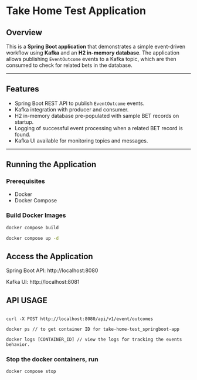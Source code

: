 # Take Home Test Application

## Overview
This is a **Spring Boot application** that demonstrates a simple event-driven workflow using **Kafka** and an **H2 in-memory database**. The application allows publishing `EventOutcome` events to a Kafka topic, which are then consumed to check for related bets in the database.

---

## Features
- Spring Boot REST API to publish `EventOutcome` events.
- Kafka integration with producer and consumer.
- H2 in-memory database pre-populated with sample BET records on startup.
- Logging of successful event processing when a related BET record is found.
- Kafka UI available for monitoring topics and messages.

---

## Running the Application

### Prerequisites
- Docker
- Docker Compose

### Build Docker Images
```bash
docker compose build

docker compose up -d

```

## Access the Application

Spring Boot API: http://localhost:8080

Kafka UI: http://localhost:8081

## API USAGE

```

curl -X POST http://localhost:8080/api/v1/event/outcomes

docker ps // to get container ID for take-home-test_springboot-app

docker logs [CONTAINER_ID] // view the logs for tracking the events behavior.

```
### Stop the docker containers, run 
```
docker compose stop
